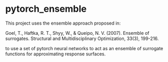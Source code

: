 # pytorch_ensemble

This project uses the ensemble approach proposed in:

Goel, T., Haftka, R. T., Shyy, W., & Queipo, N. V. (2007). Ensemble of surrogates. Structural and Multidisciplinary Optimization, 33(3), 199-216.

to use a set of pytorch neural networks to act as an ensemble of surrogate functions for approximating response surfaces.

